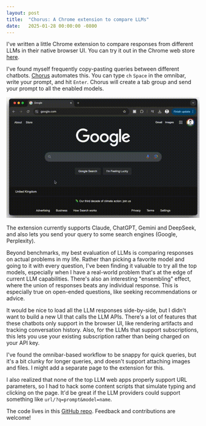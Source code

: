 ```yaml
---
layout: post
title:  "Chorus: A Chrome extension to compare LLMs"
date:   2025-01-28 00:00:00 -0800
---
```


I've written a little Chrome extension to compare responses from different LLMs in their native browser UI. You can try it out in the Chrome web store [here](https://chromewebstore.google.com/detail/chorus-compare-llms/opedkjbjehljdkjahbingfncglipdeif).

<!--more-->

I've found myself frequently copy-pasting queries between different chatbots. [Chorus](https://chromewebstore.google.com/detail/chorus-compare-llms/opedkjbjehljdkjahbingfncglipdeif) automates this. You can type `ch` `Space` in the omnibar, write your prompt, and hit `Enter`. Chorus will create a tab group and send your prompt to all the enabled models.

![Chorus demo](/assets/chorus.gif)

The extension currently supports Claude, ChatGPT, Gemini and DeepSeek, and also lets you send your query to some search engines (Google, Perplexity).

Beyond benchmarks, my best evaluation of LLMs is comparing responses on actual problems in my life. Rather than picking a favorite model and going to it with every question, I've been finding it valuable to try all the top models, especially when I have a real-world problem that's at the edge of current LLM capabilities. There's also an interesting "ensembling" effect, where the union of responses beats any individual response. This is especially true on open-ended questions, like seeking recommendations or advice.

It would be nice to load all the LLM responses side-by-side, but I didn't want to build a new UI that calls the LLM APIs. There's a lot of features that these chatbots only support in the browser UI, like rendering artifacts and tracking conversation history. Also, for the LLMs that support subscriptions, this lets you use your existing subscription rather than being charged on your API key.

I've found the omnibar-based workflow to be snappy for quick queries, but it's a bit clunky for longer queries, and doesn't support attaching images and files. I might add a separate page to the extension for this.

I also realized that none of the top LLM web apps properly support URL parameters, so I had to hack some content scripts that simulate typing and clicking on the page. It'd be great if the LLM providers could support something like `url/?q=prompt&model=name`.

The code lives in this [GitHub repo](https://github.com/rishicomplex/chorus). Feedback and contributions are welcome!